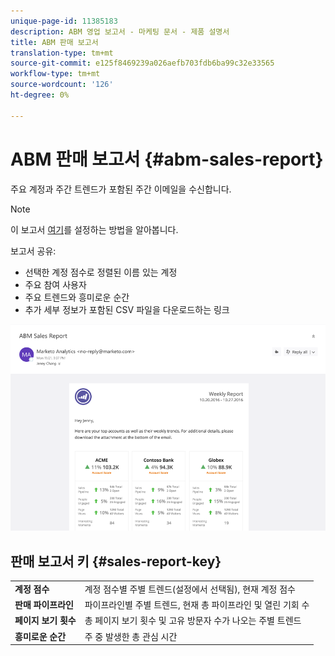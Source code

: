 ```yaml
---
unique-page-id: 11385183
description: ABM 영업 보고서 - 마케팅 문서 - 제품 설명서
title: ABM 판매 보고서
translation-type: tm+mt
source-git-commit: e125f8469239a026aefb703fdb6ba99c32e33565
workflow-type: tm+mt
source-wordcount: '126'
ht-degree: 0%

---
```



# ABM 판매 보고서 {#abm-sales-report}

주요 계정과 주간 트렌드가 포함된 주간 이메일을 수신합니다.

>[!NOTE]
>
>이 보고서 [여기](/help/marketo/product-docs/account-based-marketing/measure/abm-report-setup.md)를 설정하는 방법을 알아봅니다.

보고서 공유:

* 선택한 계정 점수로 정렬된 이름 있는 계정
* 주요 참여 사용자
* 주요 트렌드와 흥미로운 순간
* 추가 세부 정보가 포함된 CSV 파일을 다운로드하는 링크

![](assets/one-4.png)

## 판매 보고서 키 {#sales-report-key}

<table> 
 <tbody> 
  <tr> 
   <td><strong>계정 점수</strong></td> 
   <td> 
    <div>
      계정 점수별 주별 트렌드(설정에서 선택됨), 현재 계정 점수 
    </div></td> 
  </tr> 
  <tr> 
   <td><strong>판매 파이프라인</strong></td> 
   <td> 
    <div>
      파이프라인별 주별 트렌드, 현재 총 파이프라인 및 열린 기회 수 
    </div></td> 
  </tr> 
  <tr> 
   <td><strong>페이지 보기 횟수</strong></td> 
   <td> 
    <div>
      총 페이지 보기 횟수 및 고유 방문자 수가 나오는 주별 트렌드 
    </div></td> 
  </tr> 
  <tr> 
   <td><strong>흥미로운 순간</strong></td> 
   <td> 
    <div>
      주 중 발생한 총 관심 시간 
    </div></td> 
  </tr> 
 </tbody> 
</table>
